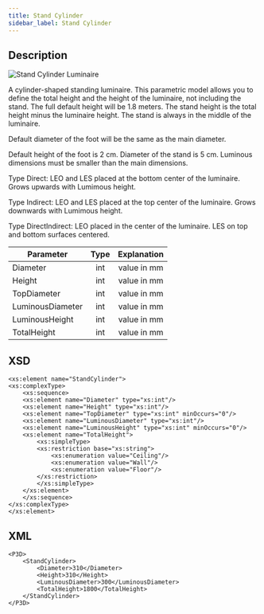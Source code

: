 ```yaml
---
title: Stand Cylinder
sidebar_label: Stand Cylinder
---
```


## Description

![Stand Cylinder Luminaire ](/img/docs/geometry/parametric/StandCylinder.webp)

A cylinder-shaped standing luminaire. This parametric model allows you to define the total height and the height of the luminaire, not including the stand. The full default height will be 1.8 meters. The stand height is the total height minus the luminaire height. The stand is always in the middle of the luminaire.

Default diameter of the foot will be the same as the main diameter.

Default height of the foot is 2 cm.
Diameter of the stand is 5 cm.
Luminous dimensions must be smaller than the main dimensions.

Type Direct: LEO and LES placed at the bottom center of the luminaire. Grows upwards with Lumimous height.

Type Indirect: LEO and LES placed at the top center of the luminaire. Grows downwards with Lumimous height.

Type DirectIndirect: LEO placed in the center of the luminaire. LES on top and bottom surfaces centered.

| Parameter        | Type | Explanation |
| ---------------- | :--: | :---------: |
| Diameter         | int  | value in mm |
| Height           | int  | value in mm |
| TopDiameter      | int  | value in mm |
| LuminousDiameter | int  | value in mm |
| LuminousHeight   | int  | value in mm |
| TotalHeight      | int  | value in mm |

## XSD

    <xs:element name="StandCylinder">
    <xs:complexType>
    	<xs:sequence>
    	<xs:element name="Diameter" type="xs:int"/>
    	<xs:element name="Height" type="xs:int"/>
    	<xs:element name="TopDiameter" type="xs:int" minOccurs="0"/>
    	<xs:element name="LuminousDiameter" type="xs:int"/>
    	<xs:element name="LuminousHeight" type="xs:int" minOccurs="0"/>
    	<xs:element name="TotalHeight">
    		<xs:simpleType>
    		<xs:restriction base="xs:string">
    			<xs:enumeration value="Ceiling"/>
    			<xs:enumeration value="Wall"/>
    			<xs:enumeration value="Floor"/>
    		</xs:restriction>
    		</xs:simpleType>
    	</xs:element>
    	</xs:sequence>
    </xs:complexType>
    </xs:element>

## XML

    <P3D>
    	<StandCylinder>
    		<Diameter>310</Diameter>
    		<Height>310</Height>
    		<LuminousDiameter>300</LuminousDiameter>
    		<TotalHeight>1800</TotalHeight>
    	</StandCylinder>
    </P3D>
